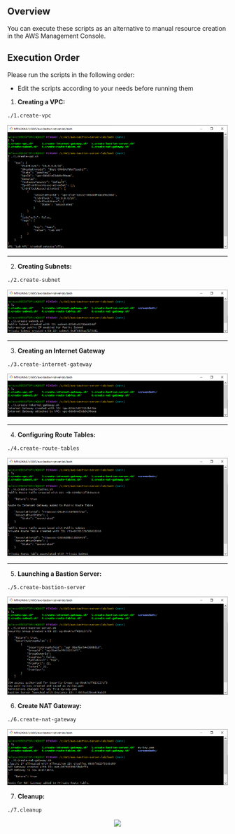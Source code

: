## Overview
You can execute these scripts as an alternative to manual resource creation in the AWS Management Console. 

## Execution Order

Please run the scripts in the following order:
- Edit the scripts according to your needs before running them

1. **Creating a VPC:**
```bash
./1.create-vpc
```

<div align="center">
  <img src="screenshot/1.PNG" width=""/>
</div>

---

2. **Creating Subnets:**
```bash
./2.create-subnet
```

<div align="center">
  <img src="screenshot/2.PNG" width=""/>
</div>

---

3. **Creating an Internet Gateway**
```bash
./3.create-internet-gateway
```

<div align="center">
  <img src="screenshot/3.PNG" width=""/>
</div>

---

4. **Configuring Route Tables:**
```bash
./4.create-route-tables
```

<div align="center">
  <img src="screenshot/4.PNG" width=""/>
</div>

---

5. **Launching a Bastion Server:**
```bash
./5.create-bastion-server
```

<div align="center">
  <img src="screenshot/5.PNG" width=""/>
</div>

6. **Create NAT Gateway:**
```bash
./6.create-nat-gateway
```

<div align="center">
  <img src="screenshot/6.PNG" width=""/>
</div>

7. **Cleanup:**
```bash
./7.cleanup
```

<div align="center">
  <img src="screenshot/7.PNG" width=""/>
</div>






